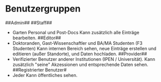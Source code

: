 <!-- TITLE: User Roles -->
<!-- SUBTITLE: A quick summary of User Roles -->

# Benutzergruppen
##Admin##
##Staff##
* Garten Personal und Post-Docs
Kann zusätzlich alle Einträge bearbeiten.
##Editor##
* Doktoranden, Gast-Wissenschaftler und BA/MA Studenten (F3 Studenten)
Kann internen Bereich sehen, neue Einträge erstellen und editieren (außer Standorte), und Daten hochladen.
##Provider##
* Verifizierter Benutzer anderer Institutionen (IPEN / Universität).
Kann zusätzlich "seine" Akzessionen und entsprechende Daten sehen.
##Registrierter Benutzer#
* Jeder
Kann öffentliches sehen.